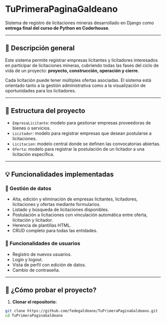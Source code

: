 # TuPrimeraPaginaGaldeano

Sistema de registro de licitaciones mineras desarrollado en Django como **entrega final del curso de Python en Coderhouse**.

---

## 📌 Descripción general

Este sistema permite registrar empresas licitantes y licitadores interesados en participar de licitaciones mineras, cubriendo todas las fases del ciclo de vida de un proyecto: **proyecto, construcción, operación y cierre**.

Cada licitación puede tener múltiples ofertas asociadas. El sistema está orientado tanto a la gestión administrativa como a la visualización de oportunidades para los licitadores.

---

## 🧱 Estructura del proyecto

- `EmpresaLicitante`: modelo para gestionar empresas proveedoras de bienes o servicios.
- `Licitador`: modelo para registrar empresas que desean postularse a licitaciones.
- `Licitacion`: modelo central donde se definen las convocatorias abiertas.
- `Oferta`: modelo para registrar la postulación de un licitador a una licitación específica.

---

## 💡 Funcionalidades implementadas

### 🧾 Gestión de datos
- Alta, edición y eliminación de empresas licitantes, licitadores, licitaciones y ofertas mediante formularios.
- Listado y búsqueda de licitaciones disponibles.
- Postulación a licitaciones con vinculación automática entre oferta, licitación y licitador.
- Herencia de plantillas HTML.
- CRUD completo para todas las entidades.

### 👤 Funcionalidades de usuarios
- Registro de nuevos usuarios.
- Login y logout.
- Vista de perfil con edición de datos.
- Cambio de contraseña.

---

## 🧪 ¿Cómo probar el proyecto?

1. **Clonar el repositorio:**

```bash
git clone https://github.com/fedegaldeano/TuPrimeraPaginaGaldeano.git
cd TuPrimeraPaginaGaldeano
